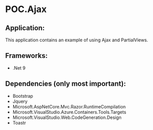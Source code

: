 # POC.Ajax

## Application:

This application contains an example of using Ajax and PartialViews.

## Frameworks:

- .Net 9

## Dependencies (only most important):

- Bootstrap
- Jquery
- Microsoft.AspNetCore.Mvc.Razor.RuntimeCompilation
- Microsoft.VisualStudio.Azure.Containers.Tools.Targets
- Microsoft.VisualStudio.Web.CodeGeneration.Design
- Toastr